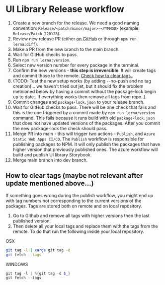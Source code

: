 # UI Library Release workflow

1. Create a new branch for the release. We need a good naming convention: `Release/<patch/minor/major>-<YYMMDD>` (example: `Release/Patch-220128`).
1. Review new release PR (either [on GitHub](https://github.com/umbraco/Umbraco.UI/compare/) or through `npm run lerna:diff`).
1. Make a PR from the new branch to the main branch.
1. Wait for GitHub checks to pass.
1. Run `npm run lerna:version`.
1. Select new version number for every package in the terminal.
1. Confirm the new versions - **this step is irreversible**. It will create tags and commit those to the remote. [Check how to clear tags.](#How-to-clear-tags).
1. (TODO: Test the new setup works (by adding --no-push and no tag creation)... we haven't tried out jet, but it should fix the problem metnioned below by having a commit without the package-lock begin up to date.. If everything works then remove all tags from repo..).
1. Commit changes and `package-lock.json` to your release branch.
1. Wait for GitHub checks to pass. There will be one check that fails and this is the one triggered by a commit made by `npm run lerna:version` command. This fails because it runs build with old `package-lock.json` that does not have updated versions of the packages. After you commit the new package-lock the check should pass.
1. Merge PR into main - this will trigger two actions - `Publish`, and `Azure Static Web Apps CI/CD`. The `Publish` workflow is responsible for publishing packages to NPM. It will only publish the packages that have higher version that previously published ones. The azure workflow will build and publish UI library Storybook.
1. Merge main branch into dev branch.

## How to clear tags (maybe not relevant after update mentioned above...)

If something goes wrong during the publish workflow, you might end up with tag numbers not corresponding to the current versions of the packages. Tags are stored both on remote and on local repository.

1. Go to Github and remove all tags with higher versions then the last published version.
2. Then delete all your local tags and replace them with the tags from the remote. To do that run the following inside your local repository.

OSX

```zsh
git tag -l | xargs git tag -d
git fetch --tags
```

WINDOWS

```powershell
git tag -l | %{git tag -d $_}
git fetch --tags
```
